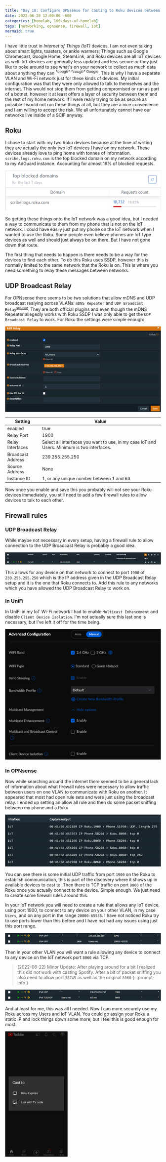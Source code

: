 ```yaml
---
title: "Day 10: Configure OPNsense for casting to Roku devices between VLANs"
date: 2022-06-20 12:00:00 -600
categories: [homelab, 100-days-of-homelab]
tags: [networking, opnsense, firewall, iot]
mermaid: true
---
```


I have little trust in *Internet of Things (IoT)* devices. I am not even talking about smart lights, toasters, or ankle warmers; Things such as Google Chromecast, Google Home, SteamLink, and Roku devices are all IoT devices as well. IoT devices are generally less updated and less secure or they just like to poke around to see what's on your network to collect as much data about anything they can <sup>*\*cough\** *\*cough\** Google</sup>. This is why I have a separate VLAN and Wi-Fi network just for these kinds of devices. My initial configuration was that they were only allowed to talk to themselves and the internet. This would not stop them from getting compromised or run as part of a botnet, however it at least offers a layer of security between them and the rest of my home network. If I were really trying to be as secure as possible I would not run these things at all, but they are a nice convenience and I am willing to accept the risk. We all unfortunately cannot have our networks live inside of a SCIF anyway.

## Roku
I chose to start with my two Roku devices because at the time of writing they are actually the only two IoT devices I have on my network. These devices already love to ping home with tonnes of information. `scribe.logs.roku.com` is the top blocked domain on my network according to my AdGuard instance. Accounting for almost 19% of blocked requests.

![AdGuard Logs](/assets/img/posts/2022-100-days-of-homelab/day010/adguard-logs.png)

So getting these things onto the IoT network was a good idea, but I needed a way to communicate to them from my phone that is not on the IoT network. I could have easily just put my phone on the IoT network when I wanted to use the Roku. Some people even believe phones are IoT type devices as well and should just always be on there. But I have not gone down that route.

The first thing that needs to happen is there needs to be a way for the devices to find each other. To do this Roku uses SSDP, however this is normally limited to the same network that the Roku is on. This is where you need something to relay these messages between networks.

## UDP Broadcast Relay
For OPNsense there seems to be two solutions that allow mDNS and UDP broadcast realying across VLANs: `mDNS Repeater` and `UDP Broadcast Relay`<sup>[source](https://github.com/marjohn56/udpbroadcastrelay)</sup>. They are both official plugins and even though the mDNS Repeater allegedly works with Roku SSDP I was only able to get the `UDP Broadcast Relay` to work. For Roku the settings were simple enough:

![UDP Relay Settings](/assets/img/posts/2022-100-days-of-homelab/day010/udp-relay.png)

| Setting | Value |
| ----------- | ----------- |
| enabled | true |
| Relay Port | 1900 |
| Relay Interfaces | Select all interfaces you want to use, in my case IoT and Users. Minimum is two interfaces. |
| Broadcast Address | 239.255.255.250 |
| Source Address | None |
| Instance ID | 1, or any unique number between 1 and 63 |


Now once you enable and save this you probably will not see your Roku devices immediately, you still need to add a few firewall rules to allow devices to talk to each other.

## Firewall rules
### UDP Broadcast Relay
While maybe not necessary in every setup, having a firewall rule to allow connection to the UDP Broadcast Relay is probably a good idea.

![Firewall Rule for UDP Broadcast Relay](/assets/img/posts/2022-100-days-of-homelab/day010/firewall-udp-broadcast.png)

This allows for any device on that network to connect to port `1900` of `239.255.255.250` which is the IP address given in the UDP Broadcast Relay setup and it is the one that Roku connects to. Add this rule to any networks which you have allowed the UDP Broadcast Relay to work on.

### In UniFi
In UniFi in my IoT Wi-Fi network I had to enable `Multicast Enhancement` and disable `Client Device Isolation`. I'm not actually sure this last one is necessary, but I've left it off for the time being.

![UniFi Wi-Fi Settings](/assets/img/posts/2022-100-days-of-homelab/day010/unifi-settings.png)

### In OPNsense
Now while searching around the internet there seemed to be a general lack of information about what firewall rules were necessary to allow traffic between users on one VLAN to communicate with Roku on another. It appeared that most had open rule sets and were just using the broadcast relay. I ended up setting an allow all rule and then do some packet sniffing between my phone and a Roku.

![Packet Capture](/assets/img/posts/2022-100-days-of-homelab/day010/packet-capture.png)

You can see there is some initial UDP traffic from port `1900` on the Roku to establish communication, this is part of the discovery where it shows up in available devices to cast to. Then there is TCP traffic on port `8060` of the Roku once you actually connect to the device. Simple enough. We just need to create some firewall rules around this.

In your IoT network you will need to create a rule that allows any IoT device, using port 1900, to connect to any device on your other VLAN, in my case `Users`, and on any port in the range `20000-65535`. I have not noticed Roku try to use ports lower than this before and I have not had any issues using just this port range.

![IoT Firewall Rules](/assets/img/posts/2022-100-days-of-homelab/day010/firewall-iot.png)

Then in your other VLAN you will want a rule allowing any device to connect to any device on the IoT network port `8060` via TCP.

> (2022-06-22) Minor Update: After playing around for a bit I realized this did not work with casting Spotify. After a bit of packet sniffing you also need to allow port `38745` as well as the original `8060`
{: .prompt-info }

![User Firewall Rules](/assets/img/posts/2022-100-days-of-homelab/day010/firewall-users.png)

And at least for me, this was all I needed. Now I can more securely use my Roku across my Users and IoT VLAN. You could go assign your Roku a static IP and lock things down some more, but I feel this is good enough for most.

<img src="/assets/img/posts/2022-100-days-of-homelab/day010/cast.png" width="40%" />